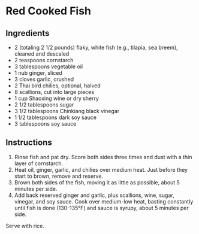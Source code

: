 # Red Cooked Fish

## Ingredients

- 2 (totaling 2 1/2 pounds) flaky, white fish (e.g., tilapia, sea breem), cleaned and descaled
- 2 teaspoons cornstarch
- 3 tablespoons vegetable oil
- 1 nub ginger, sliced
- 3 cloves garlic, crushed
- 2 Thai bird chilies, optional, halved
- 8 scallions, cut into large pieces
- 1 cup Shaoxing wine or dry sherry
- 2 1/2 tablespoons sugar
- 3 1/2 tablespoons Chinkiang black vinegar
- 1 1/2 tablespoons dark soy sauce
- 3 tablespoons soy sauce

## Instructions

1. Rinse fish and pat dry. Score both sides three times and dust with a thin layer of cornstarch.
2. Heat oil, ginger, garlic, and chilies over medium heat. Just before they start to brown, remove and reserve.
3. Brown both sides of the fish, moving it as little as possible, about 5 minutes per side.
4. Add back reserved ginger and garlic, plus scallions, wine, sugar, vinegar, and soy sauce. Cook over medium-low heat, basting constantly until fish is done (130-135°F) and sauce is syrupy, about 5 minutes per side.

Serve with rice.
